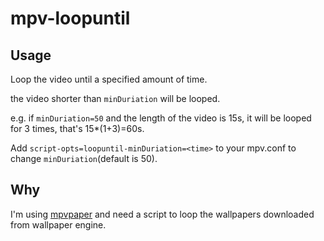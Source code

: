 # mpv-loopuntil
## Usage
Loop the video until a specified amount of time.

the video shorter than `minDuriation` will be looped.

e.g. if `minDuriation=50` and the length of the video is 15s, it will be looped for 3 times, that's 15*(1+3)=60s.

Add `script-opts=loopuntil-minDuriation=<time>` to your mpv.conf to change `minDuriation`(default is 50).

## Why
I'm using [mpvpaper](https://github.com/GhostNaN/mpvpaper) and need a script to loop the wallpapers downloaded from wallpaper engine.


